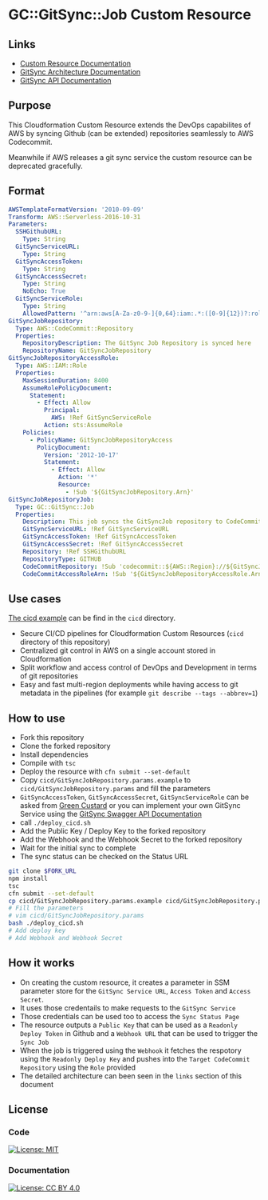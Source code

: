 # GC::GitSync::Job Custom Resource

## Links

- [Custom Resource Documentation](docs/README.md)
- [GitSync Architecture Documentation](documentation/arch.md)
- [GitSync API Documentation](documentation/api.md)

## Purpose

This Cloudformation Custom Resource extends the DevOps capabilites of AWS by syncing Github (can be
extended) repositories seamlessly to AWS Codecommit.

Meanwhile if AWS releases a git sync service the custom resource can be deprecated gracefully.

## Format

```yaml
AWSTemplateFormatVersion: '2010-09-09'
Transform: AWS::Serverless-2016-10-31
Parameters:
  SSHGithubURL:
    Type: String
  GitSyncServiceURL:
    Type: String
  GitSyncAccessToken:
    Type: String
  GitSyncAccessSecret:
    Type: String
    NoEcho: True
  GitSyncServiceRole:
    Type: String
    AllowedPattern: '^arn:aws[A-Za-z0-9-]{0,64}:iam:.*:([0-9]{12})?:role/.+$'
GitSyncJobRepository:
  Type: AWS::CodeCommit::Repository
  Properties:
    RepositoryDescription: The GitSync Job Repository is synced here
    RepositoryName: GitSyncJobRepository
GitSyncJobRepositoryAccessRole:
  Type: AWS::IAM::Role
  Properties:
    MaxSessionDuration: 8400
    AssumeRolePolicyDocument:
      Statement:
        - Effect: Allow
          Principal:
            AWS: !Ref GitSyncServiceRole
          Action: sts:AssumeRole
    Policies:
      - PolicyName: GitSyncJobRepositoryAccess
        PolicyDocument:
          Version: '2012-10-17'
          Statement:
            - Effect: Allow
              Action: '*'
              Resource:
                - !Sub '${GitSyncJobRepository.Arn}'
GitSyncJobRepositoryJob:
  Type: GC::GitSync::Job
  Properties:
    Description: This job syncs the GitSyncJob repository to CodeCommit
    GitSyncServiceURL: !Ref GitSyncServiceURL
    GitSyncAccessToken: !Ref GitSyncAccessToken
    GitSyncAccessSecret: !Ref GitSyncAccessSecret
    Repository: !Ref SSHGithubURL
    RepositoryType: GITHUB
    CodeCommitRepository: !Sub 'codecommit::${AWS::Region}://${GitSyncJobRepository.Name}'
    CodeCommitAccessRoleArn: !Sub '${GitSyncJobRepositoryAccessRole.Arn}'
```

## Use cases

[The cicd example](cicd/GitSyncJobRepository.yaml) can be find in the `cicd` directory.

- Secure CI/CD pipelines for Cloudformation Custom Resources (`cicd` directory of this repository)
- Centralized git control in AWS on a single account stored in Cloudformation
- Split workflow and access control of DevOps and Development in terms of git repositories
- Easy and fast multi-region deployments while having access to git metadata in the pipelines (for
  example `git describe --tags --abbrev=1`)

## How to use

- Fork this repository
- Clone the forked repository
- Install dependencies
- Compile with `tsc`
- Deploy the resource with `cfn submit --set-default`
- Copy `cicd/GitSyncJobRepository.params.example` to `cicd/GitSyncJobRepository.params` and fill the
  parameters
- `GitSyncAccessToken`, `GitSyncAccessSecret`, `GitSyncServiceRole` can be asked from
  [Green Custard](https://green-custard.com) or you can implement your own GitSync Service using the
  [GitSync Swagger API Documentation](documentation/src/swagger.yaml)
- call `./deploy_cicd.sh`
- Add the Public Key / Deploy Key to the forked repository
- Add the Webhook and the Webhook Secret to the forked repository
- Wait for the initial sync to complete
- The sync status can be checked on the Status URL

```bash
git clone $FORK_URL
npm install
tsc
cfn submit --set-default
cp cicd/GitSyncJobRepository.params.example cicd/GitSyncJobRepository.params
# Fill the parameters
# vim cicd/GitSyncJobRepository.params
bash ./deploy_cicd.sh
# Add deploy key
# Add Webhook and Webhook Secret
```

## How it works

- On creating the custom resource, it creates a parameter in SSM parameter store for the
  `GitSync Service URL`, `Access Token` and `Access Secret`.
- It uses those credentails to make requests to the `GitSync Service`
- Those credentials can be used too to access the `Sync Status Page`
- The resource outputs a `Public Key` that can be used as a `Readonly Deploy Token` in Github and a
  `Webhook URL` that can be used to trigger the `Sync Job`
- When the job is triggered using the `Webhook` it fetches the respotory using the
  `Readonly Deploy Key` and pushes into the `Target CodeCommit Repository` using the `Role` provided
- The detailed architecture can been seen in the `links` section of this document

## License

### Code

[![License: MIT](https://img.shields.io/badge/License-MIT-yellow.svg)](https://opensource.org/licenses/MIT)

### Documentation

[![License: CC BY 4.0](https://img.shields.io/badge/License-CC%20BY%204.0-lightgrey.svg)](https://creativecommons.org/licenses/by/4.0/)

